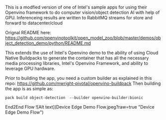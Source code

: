 This is a modfied version of one of Intel's sample apps for using their Openvino framework to do computer vision/object detection AI with help of GPU.  Inferenceing results are written to RabbitMQ streams for store and forward to datacenter/cloud

Orignal README here: https://github.com/openvinotoolkit/open_model_zoo/blob/master/demos/object_detection_demo/python/README.md

This extends the use of Intel's Openvino demo to the ability of using Cloud Native Buildpacks to generate the container that has all the necessary media processing libraries, Intel's Openvino Framework, and ability to leverage GPU hardware.

Prior to building the app, you need a custom builder as explained in this repo: https://github.com/mwright-pivotal/openvino-buildpack
Then building the app is as simple as:

```pack build object-detection  --builder openvino-builder:bionic```

End2End Flow
![Alt text](Device Edge Demo Flow.jpeg?raw=true "Device Edge Demo Flow")
